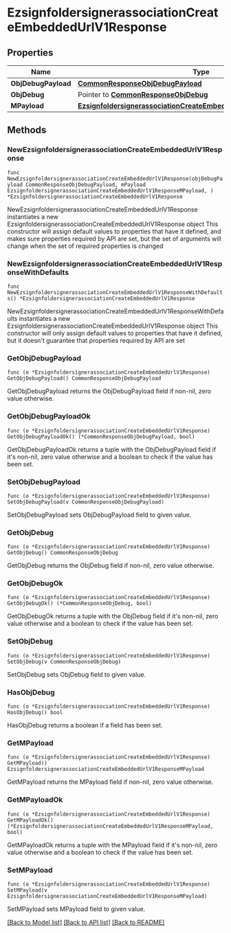 # EzsignfoldersignerassociationCreateEmbeddedUrlV1Response

## Properties

Name | Type | Description | Notes
------------ | ------------- | ------------- | -------------
**ObjDebugPayload** | [**CommonResponseObjDebugPayload**](CommonResponseObjDebugPayload.md) |  | 
**ObjDebug** | Pointer to [**CommonResponseObjDebug**](CommonResponseObjDebug.md) |  | [optional] 
**MPayload** | [**EzsignfoldersignerassociationCreateEmbeddedUrlV1ResponseMPayload**](EzsignfoldersignerassociationCreateEmbeddedUrlV1ResponseMPayload.md) |  | 

## Methods

### NewEzsignfoldersignerassociationCreateEmbeddedUrlV1Response

`func NewEzsignfoldersignerassociationCreateEmbeddedUrlV1Response(objDebugPayload CommonResponseObjDebugPayload, mPayload EzsignfoldersignerassociationCreateEmbeddedUrlV1ResponseMPayload, ) *EzsignfoldersignerassociationCreateEmbeddedUrlV1Response`

NewEzsignfoldersignerassociationCreateEmbeddedUrlV1Response instantiates a new EzsignfoldersignerassociationCreateEmbeddedUrlV1Response object
This constructor will assign default values to properties that have it defined,
and makes sure properties required by API are set, but the set of arguments
will change when the set of required properties is changed

### NewEzsignfoldersignerassociationCreateEmbeddedUrlV1ResponseWithDefaults

`func NewEzsignfoldersignerassociationCreateEmbeddedUrlV1ResponseWithDefaults() *EzsignfoldersignerassociationCreateEmbeddedUrlV1Response`

NewEzsignfoldersignerassociationCreateEmbeddedUrlV1ResponseWithDefaults instantiates a new EzsignfoldersignerassociationCreateEmbeddedUrlV1Response object
This constructor will only assign default values to properties that have it defined,
but it doesn't guarantee that properties required by API are set

### GetObjDebugPayload

`func (o *EzsignfoldersignerassociationCreateEmbeddedUrlV1Response) GetObjDebugPayload() CommonResponseObjDebugPayload`

GetObjDebugPayload returns the ObjDebugPayload field if non-nil, zero value otherwise.

### GetObjDebugPayloadOk

`func (o *EzsignfoldersignerassociationCreateEmbeddedUrlV1Response) GetObjDebugPayloadOk() (*CommonResponseObjDebugPayload, bool)`

GetObjDebugPayloadOk returns a tuple with the ObjDebugPayload field if it's non-nil, zero value otherwise
and a boolean to check if the value has been set.

### SetObjDebugPayload

`func (o *EzsignfoldersignerassociationCreateEmbeddedUrlV1Response) SetObjDebugPayload(v CommonResponseObjDebugPayload)`

SetObjDebugPayload sets ObjDebugPayload field to given value.


### GetObjDebug

`func (o *EzsignfoldersignerassociationCreateEmbeddedUrlV1Response) GetObjDebug() CommonResponseObjDebug`

GetObjDebug returns the ObjDebug field if non-nil, zero value otherwise.

### GetObjDebugOk

`func (o *EzsignfoldersignerassociationCreateEmbeddedUrlV1Response) GetObjDebugOk() (*CommonResponseObjDebug, bool)`

GetObjDebugOk returns a tuple with the ObjDebug field if it's non-nil, zero value otherwise
and a boolean to check if the value has been set.

### SetObjDebug

`func (o *EzsignfoldersignerassociationCreateEmbeddedUrlV1Response) SetObjDebug(v CommonResponseObjDebug)`

SetObjDebug sets ObjDebug field to given value.

### HasObjDebug

`func (o *EzsignfoldersignerassociationCreateEmbeddedUrlV1Response) HasObjDebug() bool`

HasObjDebug returns a boolean if a field has been set.

### GetMPayload

`func (o *EzsignfoldersignerassociationCreateEmbeddedUrlV1Response) GetMPayload() EzsignfoldersignerassociationCreateEmbeddedUrlV1ResponseMPayload`

GetMPayload returns the MPayload field if non-nil, zero value otherwise.

### GetMPayloadOk

`func (o *EzsignfoldersignerassociationCreateEmbeddedUrlV1Response) GetMPayloadOk() (*EzsignfoldersignerassociationCreateEmbeddedUrlV1ResponseMPayload, bool)`

GetMPayloadOk returns a tuple with the MPayload field if it's non-nil, zero value otherwise
and a boolean to check if the value has been set.

### SetMPayload

`func (o *EzsignfoldersignerassociationCreateEmbeddedUrlV1Response) SetMPayload(v EzsignfoldersignerassociationCreateEmbeddedUrlV1ResponseMPayload)`

SetMPayload sets MPayload field to given value.



[[Back to Model list]](../README.md#documentation-for-models) [[Back to API list]](../README.md#documentation-for-api-endpoints) [[Back to README]](../README.md)


